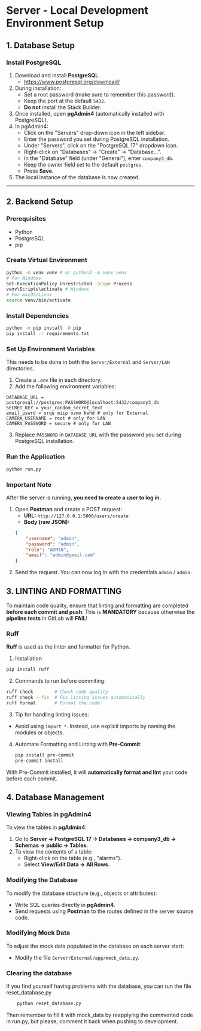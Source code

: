 # Server - Local Development Environment Setup

## 1. Database Setup

### Install PostgreSQL
1. Download and install **PostgreSQL**.
    - https://www.postgresql.org/download/
2. During installation:
   - Set a root password (make sure to remember this password).
   - Keep the port at the default `5432`.
   - **Do not** install the Stack Builder.
3. Once installed, open **pgAdmin4** (automatically installed with PostgreSQL).
4. In pgAdmin4:
   - Click on the "Servers" drop-down icon in the left sidebar.
   - Enter the password you set during PostgreSQL installation.
   - Under "Servers", click on the "PostgreSQL 17" dropdown icon.
   - Right-click on "Databases" → "Create" → "Database...".
   - In the "Database" field (under "General"), enter `company3_db`.
   - Keep the owner field set to the default `postgres`.
   - Press **Save**.
5. The local instance of the database is now created.

---

## 2. Backend Setup

### Prerequisites
- Python
- PostgreSQL
- pip

### Create Virtual Environment
```bash
python -m venv venv # or python3 -m venv venv
# For Windows
Set-ExecutionPolicy Unrestricted -Scope Process
venv\Scripts\activate # Windows
# For macOS/Linux
source venv/bin/activate
```

### Install Dependencies
```bash
python -m pip install -U pip
pip install -r requirements.txt
```

### Set Up Environment Variables
This needs to be done in both the `Server/External` and `Server/LAN` directories.

1. Create a `.env` file in each directory.
2. Add the following environment variables:
```
DATABASE_URL = postgresql://postgres:PASSWORD@localhost:5432/company3_db
SECRET_KEY = your_random_secret_text
email_pswrd = srqe miip ozmo kwhd # only for External
CAMERA_USERNAME = root # only for LAN
CAMERA_PASSWORD = secure # only for LAN
```
3. Replace ```PASSWORD``` in ```DATABASE_URL``` with the password you set during PostgreSQL installation.

### Run the Application
```bash
python run.py
```

### Important Note
After the server is running, **you need to create a user to log in.**

1. Open **Postman** and create a POST request:
    - **URL:** `http://127.0.0.1:5000/users/create`
    - **Body (raw JSON):**
    ```json
    {
        "username": "admin",
        "password": "admin",
        "role": "ADMIN",
        "email": "admin@gmail.com"
    }
    ```
2. Send the request. You can now log in with the credentials `admin` / `admin`.

## 3. LINTING AND FORMATTING

To maintain code quality, ensure that linting and formatting are completed **before each commit and push**. This is **MANDATORY** because otherwise the **pipeline tests** in GitLab will **FAIL**!

### Ruff
**Ruff** is used as the linter and formatter for Python.

1. Installation
```bash
pip install ruff
```
2. Commands to run before commiting:
```bash
ruff check        # Check code quality
ruff check --fix  # Fix linting issues automatically
ruff format       # Format the code'
```

3. Tip for handling linting issues:
* Avoid using `import *`. Instead, use explicit imports by naming the modules or objects.

4. Automate Formatting and Linting with **Pre-Commit**:
    ```bash
    pip install pre-commit
    pre-commit install 
    ```
With Pre-Commit installed, it will **automatically format and lint** your code before each commit.


## 4. Database Management

### Viewing Tables in pgAdmin4
To view the tables in **pgAdmin4**:

1. Go to **Server → PostgreSQL 17 → Databases → company3_db → Schemas → public → Tables**.
2. To view the contents of a table:
    - Right-click on the table (e.g., "alarms").
    - Select **View/Edit Data → All Rows**.

### Modifying the Database
To modify the database structure (e.g., objects or attributes):
* Write SQL queries directly in **pgAdmin4**.
* Send requests using **Postman** to the routes defined in the server source code.

### Modifying Mock Data
To adjust the mock data populated in the database on each server start:
* Modify the file `Server/External/app/mock_data.py`.

### Clearing the database

If you find yourself having problems with the database, you can run the file reset_database.py

```bash
    python reset_database.py
```

Then remember to fill it with mock_data by reapplying the commented code in run.py, but please, comment it back when pushing to development.

